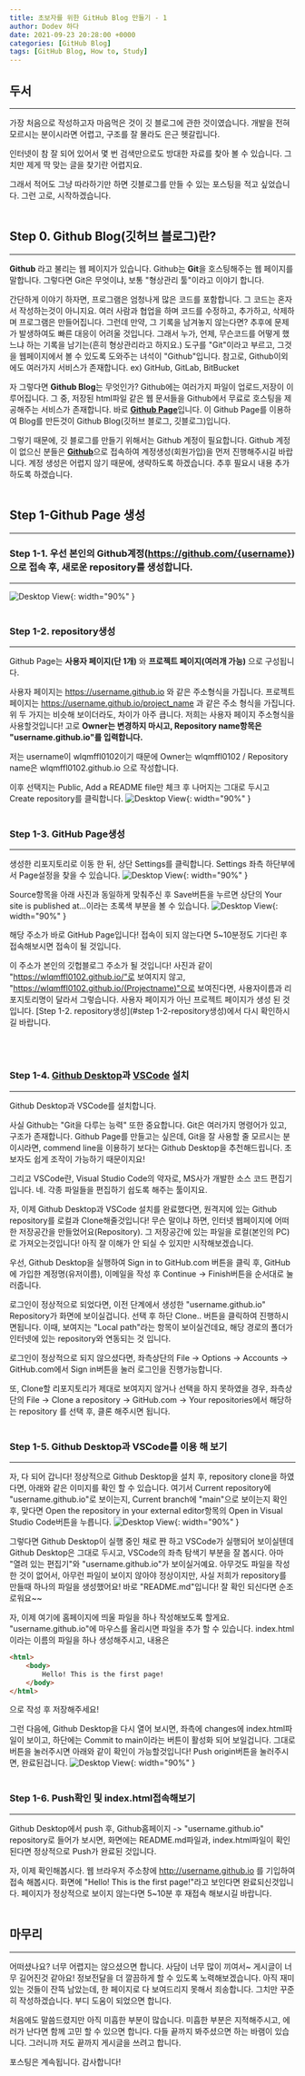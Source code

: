 ```yaml
---
title: 초보자를 위한 GitHub Blog 만들기 - 1
author: Dodev 하다
date: 2021-09-23 20:28:00 +0000
categories: [GitHub Blog]
tags: [GitHub Blog, How to, Study]
---
```


## 두서
---
가장 처음으로 작성하고자 마음먹은 것이 깃 블로그에 관한 것이였습니다.
개발을 전혀 모르시는 분이시라면 어렵고, 구조를 잘 몰라도 은근 헷갈립니다.


인터넷이 참 잘 되어 있어서 몇 번 검색만으로도 방대한 자료를 찾아 볼 수 있습니다.
그치만 제게 딱 맞는 글을 찾기란 어렵지요.


그래서 적어도 그냥 따라하기만 하면 깃블로그를 만들 수 있는 포스팅을 적고 싶었습니다.
그런 고로, 시작하겠습니다.
<br>
<br>

## Step 0. Github Blog(깃허브 블로그)란?
---
**Github** 라고 불리는 웹 페이지가 있습니다. 
Github는 **Git**을 호스팅해주는 웹 페이지를 말합니다.  그렇다면 Git은 무엇이냐, 보통 "형상관리 툴"이라고 이야기 합니다.


간단하게 이야기 하자면, 
프로그램은 엄청나게 많은 코드를 포함합니다. 그 코드는 혼자서 작성하는것이 아니지요. 여러 사람과 협업을 하며 코드를 수정하고, 추가하고, 삭제하며 프로그램은 만들어집니다.
그런데 만약, 그 기록을 남겨놓지 않는다면? 추후에 문제가 발생하여도 빠른 대응이 어려울 것입니다.
그래서 누가, 언제, 무슨코드를 어떻게 했느냐 하는 기록을 남기는(흔히 형상관리라고 하지요.) 도구를 "Git"이라고 부르고,
그것을 웹페이지에서 볼 수 있도록 도와주는 녀석이 "Github"입니다.
참고로, Github이외에도 여러가지 서비스가 존재합니다. ex) GitHub, GitLab, BitBucket


자 그렇다면 **Github Blog**는 무엇인가?
Github에는 여러가지 파일이 업로드,저장이 이루어집니다. 그 중, 저장된 html파일 같은 웹 문서들을 Github에서 무료로 호스팅을 제공해주는 서비스가 존재합니다. 바로 [**Github Page**](https://pages.github.com, "github-page")입니다.
이 Github Page를 이용하여 Blog를 만든것이 Github Blog(깃허브 블로그, 깃블로그)입니다.


그렇기 때문에, 깃 블로그를 만들기 위해서는 Github 계정이 필요합니다.
Github 계정이 없으신 분들은 [**Github**](https://github.com/, "github")으로 접속하여 계정생성(회원가입)을 먼저 진행해주시길 바랍니다.
계정 생성은 어렵지 않기 때문에, 생략하도록 하겠습니다. 추후 필요시 내용 추가 하도록 하겠습니다.
<br>
<br>

## Step 1-Github Page 생성
---
### Step 1-1. 우선 본인의 Github계정(https://github.com/{username})으로 접속 후, 새로운 repository를 생성합니다.
---
![Desktop View](/assets/img/2021-09-27/1.PNG){: width="90%" }
 <br>
<br>

### Step 1-2. repository생성
---
Github Page는 **사용자 페이지(단 1개)** 와 **프로젝트 페이지(여러개 가능)** 으로 구성됩니다. 		


사용자 페이지는 https://username.github.io 와 같은 주소형식을 가집니다.
프로젝트 페이지는 https://username.github.io/project_name 과 같은 주소 형식을 가집니다.
위 두 가지는 비슷해 보이더라도, 차이가 아주 큽니다.
저희는 사용자 페이지 주소형식을 사용할것입니다!
고로 **Owner는 변경하지 마시고, Repository name항목은 "username.github.io"를 입력합니다.**


저는 username이 wlqmffl0102이기 때문에
Owner는 wlqmffl0102 / Repository name은 wlqmffl0102.github.io 으로 작성합니다.


이후 선택지는 Public, Add a README file만 체크 후 나머지는 그대로 두시고 Create repository를 클릭합니다.
![Desktop View](/assets/img/2021-09-27/2.PNG){: width="90%" }
<br>
<br>

### Step 1-3. GitHub Page생성
---
생성한 리포지토리로 이동 한 뒤, 상단 Settings를 클릭합니다.
Settings 좌측 하단부에서 Page설정을 찾을 수 있습니다.
![Desktop View](/assets/img/2021-09-27/add1.PNG){: width="90%" }


Source항목을 아래 사진과 동일하게 맞춰주신 후 Save버튼을 누르면
상단의 Your site is published at...이라는 초록색 부분을 볼 수 있습니다.
![Desktop View](/assets/img/2021-09-27/add2.PNG){: width="90%" }


해당 주소가 바로 GitHub Page입니다!
접속이 되지 않는다면 5~10분정도 기다린 후 접속해보시면 접속이 될 것입니다.


이 주소가 본인의 깃헙블로그 주소가 될 것입니다!
사진과 같이 "https://wlqmffl0102.github.io/"로 보여지지 않고,
"https://wlqmffl0102.github.io/(Projectname)"으로 보여진다면,
사용자이름과 리포지토리명이 달라서 그렇습니다. 사용자 페이지가 아닌 프로젝트 페이지가 생성 된 것입니다. [Step 1-2. repository생성](#step 1-2-repository생성)에서 다시 확인하시길 바랍니다.

<br>
<br>

### Step 1-4. [**Github Desktop**](https://desktop.github.com/, "github-desktop")과 [**VSCode**](https://code.visualstudio.com/, "vscode") 설치
---
Github Desktop과 VSCode를 설치합니다.


사실 Github는 "Git을 다루는 능력" 또한 중요합니다. Git은 여러가지 명령어가 있고, 구조가 존재합니다. Github Page를 만들고는 싶은데, Git을 잘 사용할 줄 모르시는 분이시라면, commend line을 이용하기 보다는 Github Desktop을 추천해드립니다. 초보자도 쉽게 조작이 가능하기 때문이지요!


그리고 VSCode란, Visual Studio Code의 약자로, MS사가 개발한 소스 코드 편집기 입니다.
네. 각종 파일들을 편집하기 쉽도록 해주는 툴이지요.


자, 이제 Github Desktop과 VSCode 설치를 완료했다면, 원격지에 있는 Github repository를 로컬과 Clone해줄것입니다!
무슨 말이냐 하면, 인터넷 웹페이지에 어떠한 저장공간을 만들었어요(Repository). 그 저장공간에 있는 파일을 로컬(본인의 PC)로 가져오는것입니다!
아직 잘 이해가 안 되실 수 있지만 시작해보겠습니다.


우선, Github Desktop을 실행하여 Sign in to GitHub.com 버튼을 클릭 후, GitHub에 가입한 계정명(유저이름), 이메일을 작성 후 Continue -> Finish버튼을 순서대로 눌러줍니다.


로그인이 정상적으로 되었다면, 이전 단계에서 생성한 "username.github.io" Repository가 화면에 보이실겁니다. 선택 후 하단 Clone.. 버튼을 클릭하여 진행하시면됩니다.
이때, 보여지는 "Local path"라는 항목이 보이실건데요, 해당 경로의 폴더가 인터넷에 있는 repository와 연동되는 것 입니다.


로그인이 정상적으로 되지 않으셨다면, 좌측상단의 File -> Options -> Accounts -> GitHub.com에서 Sign in버튼을 눌러 로그인을 진행가능합니다.


또, Clone할 리포지토리가 제대로 보여지지 않거나 선택을 하지 못하였을 경우, 좌측상단의 File -> Clone a repository -> GitHub.com -> Your repositories에서 해당하는 repository 를 선택 후, 클론 해주시면 됩니다.
<br>
<br>

### Step 1-5. Github Desktop과 VSCode를 이용 해 보기
---
자, 다 되어 갑니다!
정상적으로 Github Desktop을 설치 후, repository clone을 하였다면, 아래와 같은 이미지를 확인 할 수 있습니다.
여기서 Current repository에 "username.github.io"로 보이는지, Current branch에 "main"으로 보이는지 확인 후, 맞다면 Open the repository in your external editor항목의 Open in Visual Studio Code버튼을 누릅니다.
![Desktop View](/assets/img/2021-09-27/3.PNG){: width="90%" }


그렇다면  Github Desktop이 실행 중인 채로 쨘 하고 VSCode가 실행되어 보이실텐데 Github Desktop은 그대로 두시고, VSCode의 좌측 탐색기 부분을 잘 봅시다.
아마 "열려 있는 편집기"와 "username.github.io"가 보이실거예요.
아무것도 파일을 작성한 것이 없어서, 아무런 파일이 보이지 않아야 정상이지만, 사실 저희가 repository를 만들때 하나의 파일을 생성했어요! 바로 "README.md"입니다! 
잘 확인 되신다면 순조로워요~~


자, 이제 여기에 홈페이지에 띄울 파일을 하나 작성해보도록 할게요.
"username.github.io"에 마우스를 올리시면 파일을 추가 할 수 있습니다.
index.html이라는 이름의 파일을 하나 생성해주시고, 내용은
```html
<html>
	<body>
		Hello! This is the first page!
	</body>
</html>
```
으로 작성 후 저장해주세요!


그런 다음에, Github Desktop을 다시 열어 보시면, 좌측에 changes에 index.html파일이 보이고, 하단에는 Commit to main이라는 버튼이 활성화 되어 보일겁니다.
그대로 버튼을 눌러주시면 아래와 같이 확인이 가능할것입니다!
Push origin버튼을 눌러주시면, 완료된겁니다. 
![Desktop View](/assets/img/2021-09-27/4.PNG){: width="90%" }
<br>
<br>

### Step 1-6. Push확인 및 index.html접속해보기
---
Github Desktop에서 push 후, Github홈페이지 -> "username.github.io" repository로 들어가 보시면,
화면에는 README.md파일과, index.html파일이 확인된다면 정상적으로 Push가 완료된 것입니다.


자, 이제 확인해봅시다.
웹 브라우저 주소창에 http://username.github.io 를 기입하여 접속 해봅시다.
화면에 "Hello! This is the first page!"라고 보인다면 완료되신것입니다.
페이지가 정상적으로 보이지 않는다면 5~10분 후 재접속 해보시길 바랍니다.
<br>
<br>

## 마무리
---
어떠셨나요? 너무 어렵지는 않으셨으면 합니다.
사담이 너무 많이 끼여서~ 게시글이 너무 길어진것 같아요! 정보전달을 더 깔끔하게 할 수 있도록 노력해보겠습니다.
아직 재미있는 것들이 잔뜩 남았는데, 한 페이지로 다 보여드리지 못해서 죄송합니다.
그치만 꾸준히 작성하겠습니다. 부디 도움이 되었으면 합니다.


처음에도 말씀드렸지만 아직 미흡한 부분이 많습니다.
미흡한 부분은 지적해주시고, 에러가 난다면 함께 고민 할 수 있으면 합니다.
다들 끝까지 봐주셨으면 하는 바램이 있습니다. 그러니까 저도 끝까지 게시글을 쓰려고 합니다.


포스팅은 계속됩니다. 감사합니다!